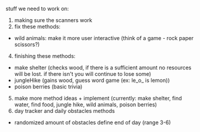 stuff we need to work on: 

1) making sure the scanners work 
2) fix these methods: 
- wild animals: make it more user interactive (think of a game - rock paper scissors?) 
4) finishing these methods: 
- make shelter (checks wood, if there is a sufficient amount no resources will be lost. if there isn't you will continue to lose some)
- jungleHike (gains wood, guess word game (ex: le_o_ is lemon))
- poison berries (basic trivia) 
5) make more method ideas + implement (currently: make shelter, find water, find food, jungle hike, wild animals, poison berries) 
6) day tracker and daily obstacles methods 
- randomized amount of obstacles define end of day (range 3-6) 
